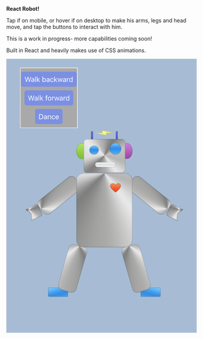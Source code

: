 **React Robot!**

Tap if on mobile, or hover if on desktop to make his arms, legs and head move, and tap the buttons to interact with him.

This is a work in progress- more capabilities coming soon!

Built in React and heavily makes use of CSS animations.

![robot!](./src/assets/robotScreenshot.png)